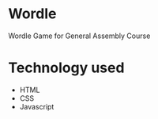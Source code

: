 # Wordle
Wordle Game for General Assembly Course

# Technology used
  * HTML
  * CSS
  * Javascript

